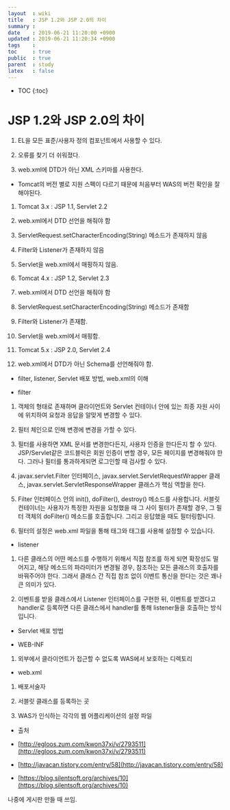 ```yaml
---
layout  : wiki
title   : JSP 1.2와 JSP 2.0의 차이
summary : 
date    : 2019-06-21 11:20:00 +0900
updated : 2019-06-21 11:20:34 +0900
tags    : 
toc     : true
public  : true
parent  : study
latex   : false
---
```

* TOC
{:toc}

# JSP 1.2와 JSP 2.0의 차이

1.  EL을 모든 표준/사용자 정의 컴포넌트에서 사용할 수 있다.
    
2.  오류를 찾기 더 쉬워졌다.
    
3.  web.xml에 DTD가 아닌 XML 스키마를 사용한다.
    
-   Tomcat의 버전 별로 지원 스펙이 다르기 때문에 처음부터 WAS의 버전 확인을 잘 해야된다.
    

1.  Tomcat 3.x : JSP 1.1, Servlet 2.2
    

1.  web.xml에서 DTD 선언을 해줘야 함
    
2.  ServletRequest.setCharacterEncoding(String) 메소드가 존재하지 않음
    
3.  Filter와 Listener가 존재하지 않음
    
4.  Servlet을 web.xml에서 매핑하지 않음.
    

3.  Tomcat 4.x : JSP 1.2, Servlet 2.3
    

1.  web.xml에서 DTD 선언을 해줘야 함
    
2.  ServletRequest.setCharacterEncoding(String) 메소드가 존재함
    
3.  Filter와 Listener가 존재함.
    
4.  Servlet을 web.xml에서 매핑함.
    

5.  Tomcat 5.x : JSP 2.0, Servlet 2.4
    

1.  web.xml에서 DTD가 아닌 Schema를 선언해줘야 함.
    

-   filter, listener, Servlet 배포 방법, web.xml의 이해
    
-   filter
    

1.  객체의 형태로 존재하며 클라이언트와 Servlet 컨테이너 안에 있는 최종 자원 사이에 위치하여 요청과 응답을 알맞게 변경할 수 있다.
    
2.  필터 체인으로 인해 변경에 변경을 가할 수 있다.
    
3.  필터를 사용하면 XML 문서를 변경한다든지, 사용자 인증을 한다든지 할 수 있다. JSP/Servlet같은 코드블럭은 회원 인증이 변할 경우, 모든 페이지를 변경해줘야 한다. 그러나 필터를 통과하게되면 로그인할 때 검사할 수 있다.
    
4.  javax.servlet.Filter 인터페이스, javax.servlet.ServletRequestWrapper 클래스, javax.servlet.ServletResponseWrapper 클래스가 핵심 역할을 한다.
    
5.  Filter 인터페이스 안의 init(), doFilter(), destroy() 메소드를 사용합니다. 서블릿 컨테이너는 사용자가 특정한 자원을 요청했을 때 그 사이 필터가 존재할 경우, 그 필터 객체의 doFilter() 메소드를 호출합니다. 그리고 응답했을 때도 필터링합니다.
    
6.  필터의 설정은 web.xml 파일을 통해 <filter> 태그와 <filter-mapping> 태그를 사용해 설정할 수 있습니다.
    

-   listener
    

1.  다른 클래스의 어떤 메소드를 수행하기 위해서 직접 참조를 하게 되면 확장성도 떨어지고, 해당 메소드의 파라미터가 변경될 경우, 참조하는 모든 클래스의 호출자를 바꿔주어야 한다. 그래서 클래스 간 직접 참조 없이 이벤트 통신을 한다는 것은 꽤나 큰 의미가 있다.
    
2.  이벤트를 받을 클래스에서 Listener 인터페이스를 구현한 뒤, 이벤트를 받겠다고 handler로 등록하면 다른 클래스에서 handler를 통해 listener들을 호출하는 방식입니다.
    

-   Servlet 배포 방법
    
-   WEB-INF
    

1.  외부에서 클라이언트가 접근할 수 없도록 WAS에서 보호하는 디렉토리
    

-   web.xml
    

1.  배포서술자
    
2.  서블릿 클래스를 등록하는 곳
    
3.  WAS가 인식하는 각각의 웹 어플리케이션의 설정 파일
    

-   출처
    

-   [http://egloos.zum.com/kwon37xi/v/2793511](http://egloos.zum.com/kwon37xi/v/2793511)
    
-   [http://javacan.tistory.com/entry/58](http://javacan.tistory.com/entry/58)
    
-   [https://blog.silentsoft.org/archives/10](https://blog.silentsoft.org/archives/10)
    

  
  

나중에 게시판 만들 때 쓰임.

